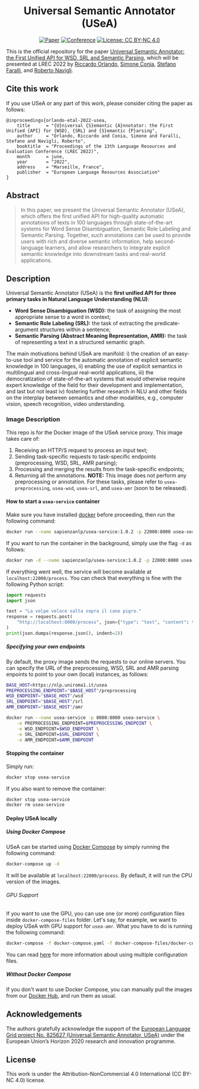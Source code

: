 <div align="center">    
 
<h1 align ="center"> Universal Semantic Annotator (USeA) </h1>

[![Paper](http://img.shields.io/badge/paper-ACL--anthology-B31B1B.svg)]()
[![Conference](http://img.shields.io/badge/conference-LREC--2022-4b44ce.svg)](https://lrec2022.lrec-conf.org/)
[![License: CC BY-NC 4.0](https://img.shields.io/badge/License-CC%20BY--NC%204.0-lightgrey.svg)](https://creativecommons.org/licenses/by-nc/4.0/)

</div>

This is the official repository for the paper [Universal Semantic Annotator: the First Unified API for WSD, SRL
and Semantic Parsing](), which will be presented at LREC 2022 by [Riccardo Orlando](https://riccorl.github.io), 
[Simone Conia](https://c-simone.github.io/), [Stefano Faralli](),
and [Roberto Navigli](https://www.diag.uniroma1.it/navigli/).

## Cite this work
If you use USeA or any part of this work, please consider citing the paper as follows:

```
@inproceedings{orlando-etal-2022-usea,
    title      = "{U}niversal {S}emantic {A}nnotator: the First Unified {API} for {WSD}, {SRL} and {S}emantic {P}arsing",
    author     = "Orlando, Riccardo and Conia, Simone and Faralli, Stefano and Navigli, Roberto",
    booktitle  = "Proceedings of the 13th Language Resources and Evaluation Conference (LREC 2022)",
    month      = june,
    year       = "2022",
    address    = "Marseille, France",
    publisher  = "European Language Resources Association"
}
```

## Abstract

> In this paper, we present the Universal Semantic Annotator (USeA), which offers the first unified API for
high-quality automatic annotations of texts in 100 languages through state-of-the-art systems for Word Sense
Disambiguation, Semantic Role Labeling and Semantic Parsing. Together, such annotations can be used to provide
users with rich and diverse semantic information, help second-language learners, and allow researchers to
integrate explicit semantic knowledge into downstream tasks and real-world applications.

## Description

Universal Semantic Annotator (USeA) is the **first unified API for three primary tasks in Natural Language
Understanding (NLU)**:

* **Word Sense Disambiguation (WSD):** the task of assigning the most appropriate sense to a word in context;
* **Semantic Role Labeling (SRL):** the task of extracting the predicate-argument structures within a 
sentence;
* **Semantic Parsing (Abstract Meaning Representation, AMR):** the task of representing a text in a structured
semantic graph.

The main motivations behind USeA are manifold: i) the creation of an easy-to-use tool and service for the
automatic annotation of explicit semantic knowledge in 100 languages, ii) enabling the use of explicit
semantics in multilingual and cross-lingual real-world applications, iii) the democratization of
state-of-the-art systems that would otherwise require expert knowledge of the field for their development
and implementation, and last but not least iv) fostering further research in NLU and other fields on the
interplay between semantics and other modalities, e.g., computer vision, speech recognition,
video understanding.

### Image Description

This repo is for the Docker image of the USeA service proxy. This image takes care of:

1. Receiving an HTTP/S request to process an input text;
2. Sending task-specific requests to task-specific endpoints (preprocessing, WSD, SRL, AMR parsing);
3. Processing and merging the results from the task-specific endpoints;
4. Returning all the annotations.
**NOTE:** This image does not perform any preprocessing or annotation. For these tasks, please refer to `usea-preprocessing`, `usea-wsd`, `usea-srl`, and `usea-amr` (soon to be released).

#### How to start a `usea-service` container

Make sure you have installed [docker](https://docs.docker.com/get-docker/) before proceeding, then run the
following command:

```bash
docker run --name sapienzanlp/usea-service:1.0.2 -p 22000:8000 usea-service
```

If you want to run the container in the background, simply use the flag `-d` as follows:

```bash
docker run -d --name sapienzanlp/usea-service:1.0.2 -p 22000:8000 usea-service
```

If everything went well, the service will become available at `localhost:22000/process`.
You can check that everything is fine with the following Python script:

```python
import requests
import json

text = "La volpe veloce salta sopra il cane pigro."
response = requests.post(
    "http://localhost:8000/process", json={"type": "text", "content": text}
)
print(json.dumps(response.json(), indent=2))
```

##### Specifying your own endpoints

By default, the proxy image sends the requests to our online servers.
You can specify the URL of the preprocessing, WSD, SRL and AMR parsing enpoints to point to your own (local) instances, as follows:

```bash
BASE_HOST=https://nlp.uniroma1.it/usea
PREPROCESSING_ENDPOINT="$BASE_HOST"/preprocessing
WSD_ENDPOINT="$BASE_HOST"/wsd
SRL_ENDPOINT="$BASE_HOST"/srl
AMR_ENDPOINT="$BASE_HOST"/amr

docker run --name usea-service -p 8000:8000 usea-service \
    -e PREPROCESSING_ENDPOINT=$PREPROCESSING_ENDPOINT \
    -e WSD_ENDPOINT=$WSD_ENDPOINT \
    -e SRL_ENDPOINT=$SRL_ENDPOINT \
    -e AMR_ENDPOINT=$AMR_ENDPOINT 
```

#### Stopping the container

Simply run:

```bash
docker stop usea-service
```

If you also want to remove the container:

```bash
docker stop usea-service
docker rm usea-service
```

#### Deploy USeA locally

##### Using Docker Compose

USeA can be started using [Docker Compose](https://docs.docker.com/compose) by simply running the following command:

```bash
docker-compose up -d
```

It will be available at `localhost:22000/process`. By default, it will run the CPU version of the images.

###### GPU Support

If you want to use the GPU, you can use one (or more) configuration files inside `docker-compose-files` folder. Let's say, for example, we want to deploy USeA with GPU support for `usea-amr`. What you have to do is running the following command:

```bash
docker-compose -f docker-compose.yaml -f docker-compose-files/docker-compose.amr.cuda.yaml up -d
```

You can read [here](https://docs.docker.com/compose/extends/) for more information about using multiple configuration files.

##### Without Docker Compose

If you don't want to use Docker Compose, you can manually pull the images from our [Docker Hub](https://hub.docker.com/repository/docker/sapienzanlp), and run them as usual.

## Acknowledgements

The authors gratefully acknowledge the support of the [European Language Grid project No. 825627 (Universal Semantic Annotator, USeA)](https://live.european-language-grid.eu/catalogue/project/5334/) under the European Union’s Horizon 2020 research and innovation programme.

## License

This work is under the Attribution-NonCommercial 4.0 International (CC BY-NC 4.0) license.
